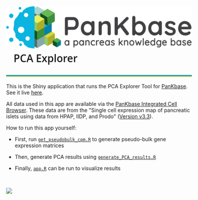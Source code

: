 # ![](files/PanKbase_logo-black-tagline.svg) &nbsp;&nbsp; <span style = "font-family:'google', 'Open Sans', sans-serif; font-weight: 600;" > PCA Explorer
![](files/bitmap10.png)

 This is the Shiny application that runs the PCA Explorer Tool for [PanKbase](https://pankbase.org). See it live [here](https://pankbase.org/pca-explorer.html).
 
 All data used in this app are available via the [PanKbase Integrated Cell Browser](https://dev.pankbase.org/single-cell.html?datasetId=islet_of_Langerhans_scRNA_v3-3). 
 These data are from the "Single cell expression map of pancreatic islets using data from HPAP, IIDP, and Prodo" ([Version v3.3](https://zenodo.org/records/15596314)).
 
 How to run this app yourself:
 
 - First, run [`get_pseudobulk_cpm.R`](app/code/get_pseudobulk_cpm.R) to generate pseudo-bulk gene expression matrices
 
 - Then, generate PCA results using [`generate_PCA_results.R`](app/code/generate_PCA_results.R)
 
 - Finally, [`app.R`](app/app.R) can be run to visualize results
 
 &nbsp; 

![](files/app_recording.gif)